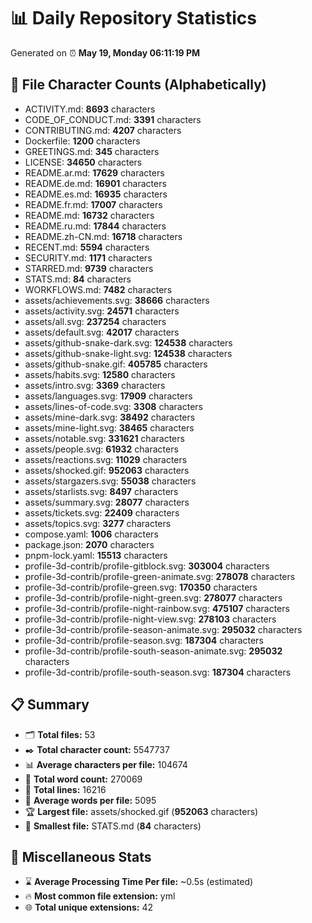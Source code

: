# 📊 Daily Repository Statistics
Generated on ⏰ **May 19, Monday 06:11:19 PM**

## 📂 File Character Counts (Alphabetically)
- ACTIVITY.md: **8693** characters
- CODE_OF_CONDUCT.md: **3391** characters
- CONTRIBUTING.md: **4207** characters
- Dockerfile: **1200** characters
- GREETINGS.md: **345** characters
- LICENSE: **34650** characters
- README.ar.md: **17629** characters
- README.de.md: **16901** characters
- README.es.md: **16935** characters
- README.fr.md: **17007** characters
- README.md: **16732** characters
- README.ru.md: **17844** characters
- README.zh-CN.md: **16718** characters
- RECENT.md: **5594** characters
- SECURITY.md: **1171** characters
- STARRED.md: **9739** characters
- STATS.md: **84** characters
- WORKFLOWS.md: **7482** characters
- assets/achievements.svg: **38666** characters
- assets/activity.svg: **24571** characters
- assets/all.svg: **237254** characters
- assets/default.svg: **42017** characters
- assets/github-snake-dark.svg: **124538** characters
- assets/github-snake-light.svg: **124538** characters
- assets/github-snake.gif: **405785** characters
- assets/habits.svg: **12580** characters
- assets/intro.svg: **3369** characters
- assets/languages.svg: **17909** characters
- assets/lines-of-code.svg: **3308** characters
- assets/mine-dark.svg: **38492** characters
- assets/mine-light.svg: **38465** characters
- assets/notable.svg: **331621** characters
- assets/people.svg: **61932** characters
- assets/reactions.svg: **11029** characters
- assets/shocked.gif: **952063** characters
- assets/stargazers.svg: **55038** characters
- assets/starlists.svg: **8497** characters
- assets/summary.svg: **28077** characters
- assets/tickets.svg: **22409** characters
- assets/topics.svg: **3277** characters
- compose.yaml: **1006** characters
- package.json: **2070** characters
- pnpm-lock.yaml: **15513** characters
- profile-3d-contrib/profile-gitblock.svg: **303004** characters
- profile-3d-contrib/profile-green-animate.svg: **278078** characters
- profile-3d-contrib/profile-green.svg: **170350** characters
- profile-3d-contrib/profile-night-green.svg: **278077** characters
- profile-3d-contrib/profile-night-rainbow.svg: **475107** characters
- profile-3d-contrib/profile-night-view.svg: **278103** characters
- profile-3d-contrib/profile-season-animate.svg: **295032** characters
- profile-3d-contrib/profile-season.svg: **187304** characters
- profile-3d-contrib/profile-south-season-animate.svg: **295032** characters
- profile-3d-contrib/profile-south-season.svg: **187304** characters

## 📋 Summary
- 🗂️ **Total files:** 53
- ✒️ **Total character count:** 5547737
- 📊 **Average characters per file:** 104674
- 📝 **Total word count:** 270069
- 🧾 **Total lines:** 16216
- 📐 **Average words per file:** 5095
- 🏆 **Largest file:** assets/shocked.gif (**952063** characters)
- 🥉 **Smallest file:** STATS.md (**84** characters)

## 🌟 Miscellaneous Stats
- ⌛ **Average Processing Time Per file:** ~0.5s (estimated)
- 🔥 **Most common file extension:** yml
- 🌐 **Total unique extensions:** 42
